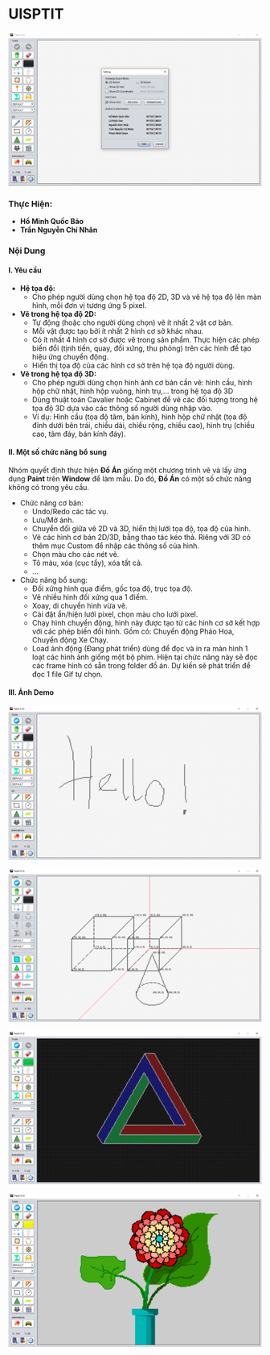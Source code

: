 # UISPTIT
![Authors](https://github.com/baokiinkk/paint/blob/master/Authors.png)


### Thực Hiện:
- **Hồ Minh Quốc Bảo** 
- **Trần Nguyễn Chí Nhân** 

### Nội Dung
#### I. Yêu cầu
- **Hệ tọa độ:**
    - Cho phép người dùng chọn hệ tọa độ 2D, 3D và vẽ hệ tọa độ lên màn hình, mỗi đơn vị tương ứng 5 pixel.
- **Vẽ trong hệ tọa độ 2D:**
    - Tự động (hoặc cho người dùng chọn)  vẽ ít nhất 2 vật cơ bản.
    - Mỗi vật được tạo bởi ít nhất 2 hình cơ sở khác nhau. 
    - Có ít nhất 4 hình cơ sở được vẽ trong sản phẩm. Thực hiện các phép biến đổi (tịnh tiến, quay, đối xứng, thu phóng) trên các hình để tạo hiệu ứng chuyển động.
    - Hiển thị tọa độ của các hình cơ sở trên hệ tọa độ người dùng.
- **Vẽ trong hệ tọa độ 3D:**
    - Cho phép người dùng chọn hình ảnh cơ bản cần vẽ: hình cầu, hình hộp chữ nhật, hình hộp vuông, hình trụ,… trong hệ tọa độ 3D 
    - Dùng thuật toán Cavalier hoặc Cabinet để vẽ các đối tượng trong hệ tọa độ 3D dựa vào các thông số người dùng nhập vào. 
    - Ví dụ: Hình cầu (tọa độ tâm, bán kính), hình hộp chữ nhật (tọa độ đỉnh dưới bên trái, chiều dài, chiều rộng, chiều cao), hình trụ (chiều cao, tâm đáy, bán kính đáy).

#### II. Một số chức năng bổ sung
Nhóm quyết định thực hiện **Đồ Án** giống một chương trình vẽ và lấy ứng dụng **Paint** trên **Window** để làm mẫu. Do đó, **Đồ Án** có một số chức năng không có trong yêu cầu.

- Chức năng cơ bản:
  - Undo/Redo các tác vụ.
  - Lưu/Mở ảnh.
  - Chuyển đổi giữa vẽ 2D và 3D, hiển thị lưới tọa độ, tọa độ của hình.
  - Vẽ các hình cơ bản 2D/3D, bằng thao tác kéo thả. Riêng với 3D có thêm mục Custom để nhập các thông số của hình.
  - Chọn màu cho các nét vẽ.
  - Tô màu, xóa (cục tẩy), xóa tất cả.
  - ...
- Chức năng bổ sung:
  - Đối xứng hình qua điểm, gốc tọa độ, trục tọa độ.
  - Vẽ nhiều hình đối xứng qua 1 điểm.
  - Xoay, di chuyển hình vừa vẽ.
  - Cài đặt ẩn/hiện lưới pixel, chọn màu cho lưới pixel.
  - Chạy hình chuyển động, hình này được tạo từ các hình cơ sở kết hợp với các phép biến đổi hình. Gồm có: Chuyển động Pháo Hoa, Chuyển động Xe Chạy.
  - Load ảnh động (Đang phát triển) dùng để đọc và in ra màn hình 1 loạt các hình ảnh giống một bộ phim. Hiện tại chức năng này sẽ đọc các frame hình có sẵn trong folder đồ án. Dự kiến sẽ phát triển để đọc 1 file Gif tự chọn.

#### III. Ảnh Demo
![2D](https://github.com/baokiinkk/paint/blob/master/2D.png)

![3D](https://github.com/baokiinkk/paint/blob/master/3D.png)

![Impossible Triangle](https://github.com/baokiinkk/paint/blob/master/ImpossibleTri.png)

![Flower](https://github.com/baokiinkk/paint/blob/master/Flower.png)



 






